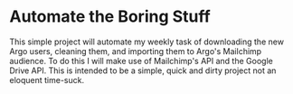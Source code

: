 # Automate the Boring Stuff
This simple project will automate my weekly task of downloading the new Argo users, cleaning them, and importing them to Argo's Mailchimp audience. To do this I will make use of Mailchimp's API and the Google Drive API. This is intended to be a simple, quick and dirty project not an eloquent time-suck.